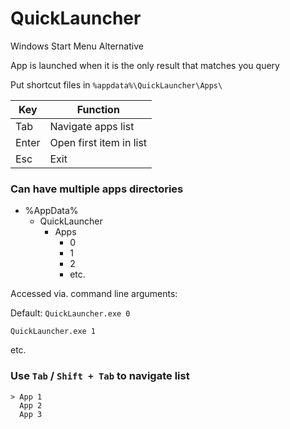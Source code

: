 # QuickLauncher
 
Windows Start Menu Alternative

App is launched when it is the only result that matches you query

Put shortcut files in `%appdata%\QuickLauncher\Apps\`

| Key   | Function                |
| ----- | ----------------------- |
| Tab   | Navigate apps list      |
| Enter | Open first item in list |
| Esc   | Exit                    |

### Can have multiple apps directories
- %AppData%
  - QuickLauncher
    - Apps
      - 0
      - 1
      - 2
      - etc.

Accessed via. command line arguments:

Default: `QuickLauncher.exe 0`

`QuickLauncher.exe 1`

etc.

### Use `Tab` / `Shift + Tab` to navigate list

```
> App 1
  App 2
  App 3
```
